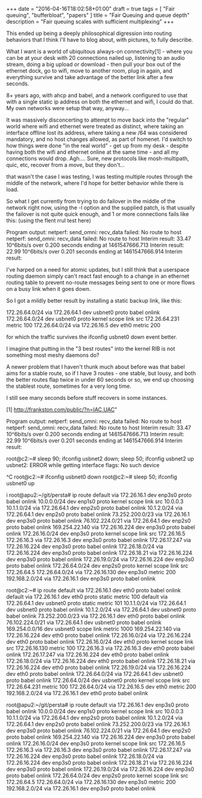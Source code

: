 +++
date = "2016-04-16T18:02:58+01:00"
draft = true
tags = [ "Fair queuing", "bufferbloat", "papers" ]
title = "Fair Queuing and queue depth"
description = "Fair queuing scales with sufficient multiplexing"
+++

This ended up being a deeply philosophical digression into routing behaviors that I think I'll have to blog about, with pictures, to fully describe.

What I want is a world of ubiquitous always-on connectivity[1] - where you can be at your desk with 20 connections nailed up, listening to an audio stream, doing a big upload or download - then pull your box out of the ethernet dock, go to wifi, move to another room, plug in again, and everything survive and take advantage of the better link after a few seconds.

8+ years ago, with ahcp and babel, and a network configured to use that with a single static ip address on both the ethernet and wifi, I could do that. My own networks were setup that way, anyway...

It was massively disconcerting to attempt to move back into the "regular" world where wifi and ethernet were treated as distinct, where taking an interface offline lost its address, where taking a new /64 was considered mandatory, and no host changes allowed, as part of homenet. I'd switch to how things were done "in the real world" - get up from my desk - despite having both the wifi and ethernet online at the same time - and all my connections would drop. Agh.... Sure, new protocols like mosh-multipath, quic, etc, recover from a move, but they don't...

that wasn't the case I was testing, I was testing multiple routes through the middle of the network, where I'd hope for better behavior while there is load.

So what I get currently from trying to do failover in the middle of the network right now, using the -l option and the supplied patch, is that usually the failover is not quite quick enough, and 1 or more connections fails like this: (using the flent rrul test here)

Program output:
  netperf: send_omni: recv_data failed: No route to host
  netperf: send_omni: recv_data failed: No route to host
  Interim result:   33.47 10^6bits/s over 0.200 seconds ending at 1461547666.713
  Interim result:   22.99 10^6bits/s over 0.201 seconds ending at 1461547666.914
  Interim result:

I've harped on a need for atomic updates, but I still think that a userspace routing daemon simply can't react fast enough to a change in an ethernet routing table to prevent no-route messages being sent to one or more flows on a busy link when it goes down.

So I got a mildly better result by installing a static backup link, like this:

172.26.64.0/24 via 172.26.64.1 dev usbnet0  proto babel onlink
172.26.64.0/24 dev usbnet0  proto kernel  scope link  src 172.26.64.231  metric 100
172.26.64.0/24 via 172.26.16.5 dev eth0  metric 200

for which the traffic survives the ifconfig usbnet0 down event better.

I imagine that putting in the "3 best routes" into the kernel RIB is not something most meshy daemons do?

A newer problem that I haven't thunk much about before was that babel aims for a stable route, so if I have 3 routes - one stable, but lousy, and both the better routes flap twice in under 60 seconds or so, we end up choosing the stablest route, sometimes for a very long time.

I still see many seconds before stuff recovers in some instances.

[1] http://frankston.com/public/?n=IAC.UAC"

Program output:
  netperf: send_omni: recv_data failed: No route to host
  netperf: send_omni: recv_data failed: No route to host
  Interim result:   33.47 10^6bits/s over 0.200 seconds ending at 1461547666.713
  Interim result:   22.99 10^6bits/s over 0.201 seconds ending at 1461547666.914
  Interim result:  


root@c2:~# sleep 90; ifconfig usbnet2 down; sleep 50; ifconfig usbnet2 up
usbnet2: ERROR while getting interface flags: No such device

^C
root@c2:~# ifconfig usbnet0 down
root@c2:~# sleep 50; ifconfig usbnet0 up

i
root@apu2:~/git/persta# ip route
default via 172.26.16.1 dev enp3s0  proto babel onlink 
10.0.0.0/24 dev enp1s0  proto kernel  scope link  src 10.0.0.3 
10.1.1.0/24 via 172.26.64.1 dev enp2s0  proto babel onlink 
10.1.2.0/24 via 172.26.64.1 dev enp2s0  proto babel onlink 
73.252.200.0/23 via 172.26.16.1 dev enp3s0  proto babel onlink 
76.102.224.0/21 via 172.26.64.1 dev enp2s0  proto babel onlink 
169.254.22.140 via 172.26.16.224 dev enp3s0  proto babel onlink 
172.26.16.0/24 dev enp3s0  proto kernel  scope link  src 172.26.16.5 
172.26.16.3 via 172.26.16.3 dev enp3s0  proto babel onlink 
172.26.17.247 via 172.26.16.224 dev enp3s0  proto babel onlink 
172.26.18.0/24 via 172.26.16.224 dev enp3s0  proto babel onlink 
172.26.18.21 via 172.26.16.224 dev enp3s0  proto babel onlink 
172.26.19.0/24 via 172.26.16.224 dev enp3s0  proto babel onlink 
172.26.64.0/24 dev enp2s0  proto kernel  scope link  src 172.26.64.5 
172.26.64.0/24 via 172.26.16.130 dev enp3s0  metric 200 
192.168.2.0/24 via 172.26.16.1 dev enp3s0  proto babel onlink 



root@c2:~# ip route
default via 172.26.16.1 dev eth0  proto babel onlink 
default via 172.26.16.1 dev eth0  proto static  metric 100 
default via 172.26.64.1 dev usbnet0  proto static  metric 101 
10.1.1.0/24 via 172.26.64.1 dev usbnet0  proto babel onlink 
10.1.2.0/24 via 172.26.64.1 dev usbnet0  proto babel onlink 
73.252.200.0/23 via 172.26.16.1 dev eth0  proto babel onlink 
76.102.224.0/21 via 172.26.64.1 dev usbnet0  proto babel onlink 
169.254.0.0/16 dev usbnet0  scope link  metric 1000 
169.254.22.140 via 172.26.16.224 dev eth0  proto babel onlink 
172.26.16.0/24 via 172.26.16.224 dev eth0  proto babel onlink 
172.26.16.0/24 dev eth0  proto kernel  scope link  src 172.26.16.130  metric 100 
172.26.16.3 via 172.26.16.3 dev eth0  proto babel onlink 
172.26.17.247 via 172.26.16.224 dev eth0  proto babel onlink 
172.26.18.0/24 via 172.26.16.224 dev eth0  proto babel onlink 
172.26.18.21 via 172.26.16.224 dev eth0  proto babel onlink 
172.26.19.0/24 via 172.26.16.224 dev eth0  proto babel onlink 
172.26.64.0/24 via 172.26.64.1 dev usbnet0  proto babel onlink 
172.26.64.0/24 dev usbnet0  proto kernel  scope link  src 172.26.64.231  metric 100 
172.26.64.0/24 via 172.26.16.5 dev eth0  metric 200 
192.168.2.0/24 via 172.26.16.1 dev eth0  proto babel onlink 

root@apu2:~/git/persta# ip route
default via 172.26.16.1 dev enp3s0  proto babel onlink 
10.0.0.0/24 dev enp1s0  proto kernel  scope link  src 10.0.0.3 
10.1.1.0/24 via 172.26.64.1 dev enp2s0  proto babel onlink 
10.1.2.0/24 via 172.26.64.1 dev enp2s0  proto babel onlink 
73.252.200.0/23 via 172.26.16.1 dev enp3s0  proto babel onlink 
76.102.224.0/21 via 172.26.64.1 dev enp2s0  proto babel onlink 
169.254.22.140 via 172.26.16.224 dev enp3s0  proto babel onlink 
172.26.16.0/24 dev enp3s0  proto kernel  scope link  src 172.26.16.5 
172.26.16.3 via 172.26.16.3 dev enp3s0  proto babel onlink 
172.26.17.247 via 172.26.16.224 dev enp3s0  proto babel onlink 
172.26.18.0/24 via 172.26.16.224 dev enp3s0  proto babel onlink 
172.26.18.21 via 172.26.16.224 dev enp3s0  proto babel onlink 
172.26.19.0/24 via 172.26.16.224 dev enp3s0  proto babel onlink 
172.26.64.0/24 dev enp2s0  proto kernel  scope link  src 172.26.64.5 
172.26.64.0/24 via 172.26.16.130 dev enp3s0  metric 200 
192.168.2.0/24 via 172.26.16.1 dev enp3s0  proto babel onlink 

